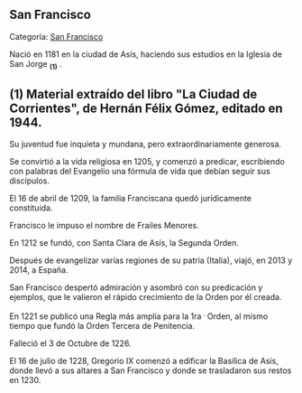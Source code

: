 ## San Francisco

Categoría: [San Francisco](http://descubrircorrientes.com.ar/2012/index.php/2110-biografias/r-s-t-u-v-x-y-z/san-francisco)

Nació en 1181 en la ciudad de Asís, haciendo sus estudios en la Iglesia de San Jorge <sub><strong><span><span>(1)</span></span></strong></sub> .

## **(1)** Material extraído del libro "La Ciudad de Corrientes", de Hernán Félix Gómez, editado en 1944.

Su juventud fue inquieta y mundana, pero extraordinariamente generosa.

Se convirtió a la vida religiosa en 1205, y comenzó a predicar, escribiendo con palabras del Evangelio una fórmula de vida que debían seguir sus discípulos.

El 16 de abril de 1209, la familia Franciscana quedó jurídicamente constituida.

Francisco le impuso el nombre de Frailes Menores.

En 1212 se fundó, con Santa Clara de Asís, la Segunda Orden.

Después de evangelizar varias regiones de su patria (Italia), viajó, en 2013 y 2014, a España.

San Francisco despertó admiración y asombró con su predicación y ejemplos, que le valieron el rápido crecimiento de la Orden por él creada.

En 1221 se publicó una Regla más amplia para la 1ra <sup><span><span>. </span></span></sup> Orden, al mismo tiempo que fundó la Orden Tercera de Penitencia.

Falleció el 3 de Octubre de 1226.

El 16 de julio de 1228, Gregorio IX comenzó a edificar la Basílica de Asís, donde llevó a sus altares a San Francisco y donde se trasladaron sus restos en 1230.
